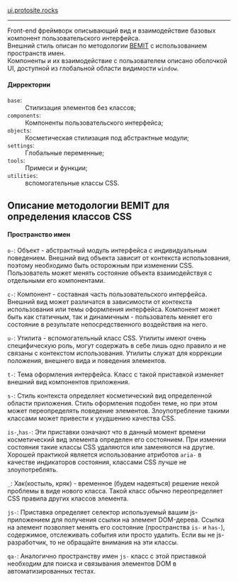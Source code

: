 <a href="http://ui.protosite.rocks" target="_blank">ui.protosite.rocks</a>
<hr>
<p>
    Front-end фреймворк описывающий вид и взаимодействие базовых компонент пользовательского интерфейса.
    <br>
    Внешний стиль описан по методологии <abbr><a href="http://csswizardry.com/2015/08/bemit-taking-the-bem-naming-convention-a-step-further/">BEMIT</a></abbr> с использованием пространств имен.
    <br>
    Компоненты и их взаимодействие с пользователем описано оболочкой <acronym>UI</acronym>, доступной из глобальной области видимости <code>window</code>.
</p>
<h4>Дирректории</h4>
<dl>
    <dt><code>base</code>:</dt>
    <dd>Стилизация элементов без классов;</dd>
    <dt><code>components</code>:</dt>
    <dd>Компоненты пользовательского интерфейса;</dd>
    <dt><code>objects</code>:</dt>
    <dd>Косметическая стилизация под абстрактные модули;</dd>
    <dt><code>settings</code>:</dt>
    <dd>Глобальные переменные;</dd>
    <dt><code>tools</code>:</dt>
    <dd>Примеси и функции;</dd>
    <dt><code>utilities</code>:</dt>
    <dd>вспомогательные классы CSS.</dd>
</dl>

<h2>Описание методологии BEMIT для определения классов CSS</h2>

<h4>Пространство имен</h4>
<p>
    <code>o-</code>: Объект - абстрактный модуль интерфейса с индивидуальным поведением. Внешний вид объекта зависит от контекста использования, поэтому необходимо быть осторожным при изменении CSS. Пользователь может менять состояние объекта взаимодействуя с отдельными его компонентами.
</p>
<p>
    <code>c-</code>: Компонент - составная часть пользовательского интерфейса. Внешний вид может различатся в зависимости от контекста использования или темы оформления интерфейса. Компонент может быть как статичным, так и динамичным - пользователь меняет его состояние в результате непосредственного воздействия на него.
</p>
<p>
    <code>u-</code>: Утилита - вспомогательный класс CSS. Утилиты имеют очень специфическую роль, могут содержать в себе лишь одно правило и не связаны с контекстом использования. Утилиты служат для коррекции положения, внешнего вида и поведения элементов.
</p>
<p>
    <code>t-</code>: Тема оформления интерфейса. Класс с такой приставкой изменяет внешний вид компонентов приложения.
</p>
<p>
    <code>s-</code>: Стиль контекста определяет косметический вид определенной области приложения. Стиль оформления подобен теме, но при этом может переопределять поведение элементов. Злоупотребление такими классами может привести к ухудшению качества CSS.
</p>
<p>
    <code>is-</code>,<code>has-</code>: Эти приставки означают что в данный момент времени косметический вид элемента определен его состоянием. При измении состояния такие классы CSS удаляются или заменяются на другие. Хорошей практикой является использование атриботов <code>aria-</code> в качестве индикаторов состояния, классами CSS лучше не злоупотреблять.
</p>
<p>
    <code>_</code>: Хак(костыль, кряк) - временное (будем надеяться) решение некой проблемы в виде нового класса. Такой класс обычно переопределяет CSS правила других классов элемента.
</p>
<p>
    <code>js-</code>: Приставка определяет селектор используемый вашим js-приложением для получения ссылки на элемент DOM-дерева. Ссылка на элемент позволяет менять его состояние (пространства <code>is-</code> и <code>has-</code>), содержимое, отслеживать события или просто удалить. Если вы не js-разработчик, то не обращайте внимания на эти классы.
</p>
<p>
    <code>qa-</code>: Аналогично пространству имен <code>js-</code> класс с этой приставкой необходим для поиска и связывания элементов DOM в автоматизированных тестах.
</p>